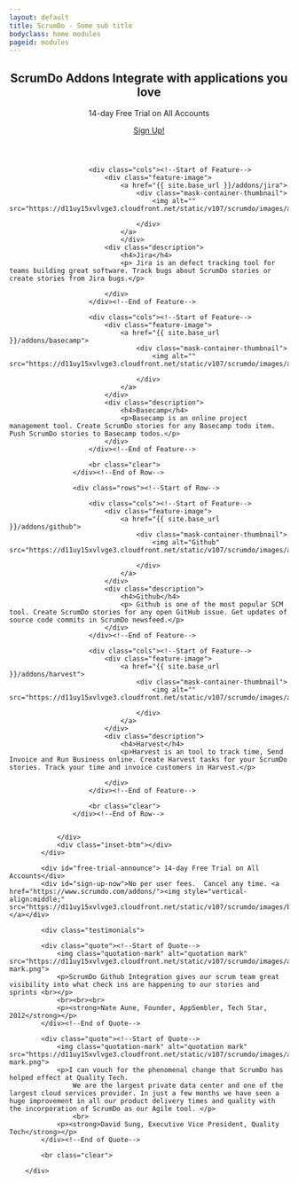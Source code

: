 ```yaml
---
layout: default
title: ScrumDo - Some sub title
bodyclass: home modules
pageid: modules
---
```


<header role="intro" id="intro">
	<div class="container">
	  <div class="logline">
		<h2>ScrumDo Addons Integrate with applications you love</h2>
		<p> 14-day Free Trial on All Accounts</p>
	  </div>
	  <div class="cta">
		<a target="_blank" href="https://www.scrumdo.com/account/signup/" class="primary">Sign Up!</a>
	  </div>
	</div>
  </header>
  
  <div class="container content">
	<div class="top-features">
				<div class="inset-top"></div>
				<div class="inset">
					<div class="rows"><!--Start of Row-->

						<div class="cols"><!--Start of Feature-->
							<div class="feature-image">
                                <a href="{{ site.base_url }}/addons/jira">
									<div class="mask-container-thumbnail">
										<img alt="" src="https://d11uy15xvlvge3.cloudfront.net/static/v107/scrumdo/images/addons/JiraTile.jpg">

									</div>
								</a>
		    					</div>
							<div class="description">
								<h4>Jira</h4>
								<p> Jira is an defect tracking tool for teams building great software. Track bugs about ScrumDo stories or create stories from Jira bugs.</p>

							</div>
						</div><!--End of Feature-->

						<div class="cols"><!--Start of Feature-->
							<div class="feature-image">
								<a href="{{ site.base_url }}/addons/basecamp">
									<div class="mask-container-thumbnail">
										<img alt="" src="https://d11uy15xvlvge3.cloudfront.net/static/v107/scrumdo/images/addons/BasecampTile.jpg">

									</div>
								</a>
							</div>
							<div class="description">
								<h4>Basecamp</h4>
								<p>Basecamp is an online project management tool. Create ScrumDo stories for any Basecamp todo item. Push ScrumDo stories to Basecamp todos.</p>
							</div>
						</div><!--End of Feature-->

						<br class="clear">
					</div><!--End of Row-->

					<div class="rows"><!--Start of Row-->

						<div class="cols"><!--Start of Feature-->
							<div class="feature-image">
                                <a href="{{ site.base_url }}/addons/github">
									<div class="mask-container-thumbnail">
										<img alt="Github" src="https://d11uy15xvlvge3.cloudfront.net/static/v107/scrumdo/images/addons/GithubTile.jpg">

									</div>
								</a>
							</div>
							<div class="description">
								<h4>Github</h4>
								<p> Github is one of the most popular SCM tool. Create ScrumDo stories for any open GitHub issue. Get updates of source code commits in ScrumDo newsfeed.</p>
							</div>
						</div><!--End of Feature-->

						<div class="cols"><!--Start of Feature-->
							<div class="feature-image">
                                <a href="{{ site.base_url }}/addons/harvest">
									<div class="mask-container-thumbnail">
										<img alt="" src="https://d11uy15xvlvge3.cloudfront.net/static/v107/scrumdo/images/addons/HarvestTile.jpg">

									</div>
								</a>
							</div>
							<div class="description">
								<h4>Harvest</h4>
								<p>Harvest is an tool to track time, Send Invoice and Run Business online. Create Harvest tasks for your ScrumDo stories. Track your time and invoice customers in Harvest.</p>

							</div>
						</div><!--End of Feature-->

						<br class="clear">
					</div><!--End of Row-->


				</div>
				<div class="inset-btm"></div>
			</div>
			
			<div id="free-trial-announce"> 14-day Free Trial on All Accounts</div>
			<div id="sign-up-now">No per user fees.  Cancel any time. <a href="https://www.scrumdo.com/addons/"><img style="vertical-align:middle;" src="https://d11uy15xvlvge3.cloudfront.net/static/v107/scrumdo/images/bigSignUpButton.png"></a></div>
			
			<div class="testimonials">

			<div class="quote"><!--Start of Quote-->
				<img class="quotation-mark" alt="quotation mark" src="https://d11uy15xvlvge3.cloudfront.net/static/v107/scrumdo/images/addons/quotation-mark.png">
				<p>ScrumDo Github Integration gives our scrum team great visibility into what check ins are happening to our stories and sprints <br></p>
				<br><br><br>
				<p><strong>Nate Aune, Founder, AppSembler, Tech Star, 2012</strong></p>
			</div><!--End of Quote-->

			<div class="quote"><!--Start of Quote-->
				<img class="quotation-mark" alt="quotation mark" src="https://d11uy15xvlvge3.cloudfront.net/static/v107/scrumdo/images/addons/quotation-mark.png">
				<p>I can vouch for the phenomenal change that ScrumDo has helped effect at Quality Tech.
					We are the largest private data center and one of the largest cloud services provider. In just a few months we have seen a huge improvement in all our product delivery times and quality with the incorporation of ScrumDo as our Agile tool. </p>
					<br>
				<p><strong>David Sung, Executive Vice President, Quality Tech</strong></p>
			</div><!--End of Quote-->

			<br class="clear">

		</div>
			
			
			
  </div>